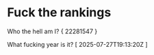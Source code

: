 # Fuck the rankings

Who the hell am I?
{ 22281547 }

What fucking year is it?
[ 2025-07-27T19:13:20Z ]
